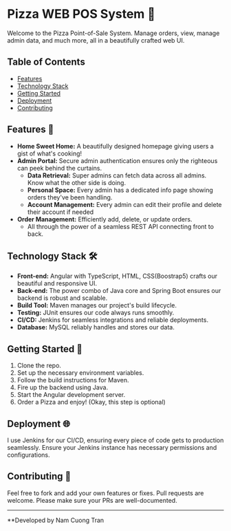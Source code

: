 # Pizza WEB POS System 🍕

Welcome to the Pizza Point-of-Sale System. Manage orders, view, manage admin data, and much more, all in a beautifully crafted web UI.

## Table of Contents

- [Features](#features)
- [Technology Stack](#technology-stack)
- [Getting Started](#getting-started)
- [Deployment](#deployment)
- [Contributing](#contributing)

## Features 🌟

- **Home Sweet Home:** A beautifully designed homepage giving users a gist of what's cooking!
- **Admin Portal:** Secure admin authentication ensures only the righteous can peek behind the curtains.
  - **Data Retrieval:** Super admins can fetch data across all admins. Know what the other side is doing.
  - **Personal Space:** Every admin has a dedicated info page showing orders they've been handling.
  - **Account Management:** Every admin can edit their profile and delete their account if needed
- **Order Management:** Efficiently add, delete, or update orders.
  - All through the power of a seamless REST API connecting front to back.
  
## Technology Stack 🛠

- **Front-end:** Angular with TypeScript, HTML, CSS(Boostrap5) crafts our beautiful and responsive UI.
- **Back-end:** The power combo of Java core and Spring Boot ensures our backend is robust and scalable.
- **Build Tool:** Maven manages our project's build lifecycle.
- **Testing:** JUnit ensures our code always runs smoothly.
- **CI/CD:** Jenkins for seamless integrations and reliable deployments.
- **Database:** MySQL reliably handles and stores our data.

## Getting Started 🚀

1. Clone the repo.
2. Set up the necessary environment variables.
3. Follow the build instructions for Maven.
4. Fire up the backend using Java.
5. Start the Angular development server.
6. Order a Pizza and enjoy! (Okay, this step is optional)

## Deployment 🌐

I use Jenkins for our CI/CD, ensuring every piece of code gets to production seamlessly. Ensure your Jenkins instance has necessary permissions and configurations.

## Contributing 🤝

Feel free to fork and add your own features or fixes. Pull requests are welcome. Please make sure your PRs are well-documented.

---

**Developed by Nam Cuong Tran
